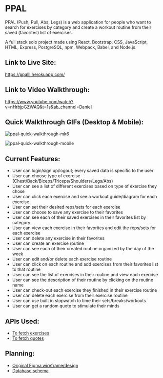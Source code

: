 # PPAL

PPAL (Push, Pull, Abs, Legs) is a web application for people who want to search for exercises by category and create a workout routine from their saved (favorites) list of exercises.

A full stack solo project made using React, Bootstrap, CSS, JavaScript, HTML, Express, PostgreSQL, npm, Webpack, Babel, and Node.js.

## **Link to Live Site:**
https://ppalll.herokuapp.com/

## **Link to Video Walkthrough:**
https://www.youtube.com/watch?v=nHrbjpGZWAQ&t=1s&ab_channel=Daniel

## **Quick Walkthrough GIFs (Desktop & Mobile):**
![ppal-quick-walkthrough-mk6](https://user-images.githubusercontent.com/72715781/107846033-492a5d80-6d95-11eb-8544-feec1a3f73ff.gif)

![ppal-quick-walkthrough-mobile](https://user-images.githubusercontent.com/72715781/107866723-868bfb00-6e28-11eb-93fa-8b3db63a5776.gif)

## **Current Features:**
* User can login/sign up/logout; every saved data is specific to the user
* User can choose type of exercise (Chest/Back/Biceps/Triceps/Shoulders/Legs/Abs)
* User can see a list of different exercises based on type of exercise they chose
* User can click each exercise and see a workout guide/diagram for each exercise
* User can set their desired reps/sets for each exercise
* User can choose to save any exercise to their favorites
* User can see each of their saved exercises in their favorites list by category
* User can view each exercise in their favorites and edit the reps/sets for each exercise
* User can delete any exercise in their favorites
* User can create an exercise routine
* User can see each of their created routine organized by the day of the week
* User can edit and/or delete each exercise routine
* User can click on each routine and add exercises from their favorites list to that routine
* User can see the list of exercises in their routine and view each exercise
* User can see the description of their routine by clicking on the routine name
* User can check-out each exercise they finished in their exercise routine
* User can delete each exercise from their exercise routine
* User can use built in stopwatch to time their sets/breaks/workouts
* User can get a random quote to stimulate their minds

## **APIs Used:**
* [To fetch exercises](https://wger.de/en/software/api)
* [To fetch quotes](https://pprathameshmore.github.io/QuoteGarden/)

## **Planning:**
* [Original Figma wireframe/design](https://www.figma.com/file/ZIihGkhiuclreS25bdSUlW/Final-Project?node-id=0%3A1)
* [Database schema](https://dbdesigner.page.link/fn7KpFxPXout2YneA)
